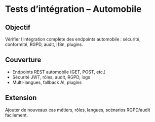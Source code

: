 # Tests d’intégration – Automobile

## Objectif
Vérifier l’intégration complète des endpoints automobile : sécurité, conformité, RGPD, audit, i18n, plugins.

## Couverture
- Endpoints REST automobile (GET, POST, etc.)
- Sécurité JWT, rôles, audit, RGPD, logs
- Multi-langues, fallback AI, plugins

## Extension
Ajouter de nouveaux cas métiers, rôles, langues, scénarios RGPD/audit facilement.
